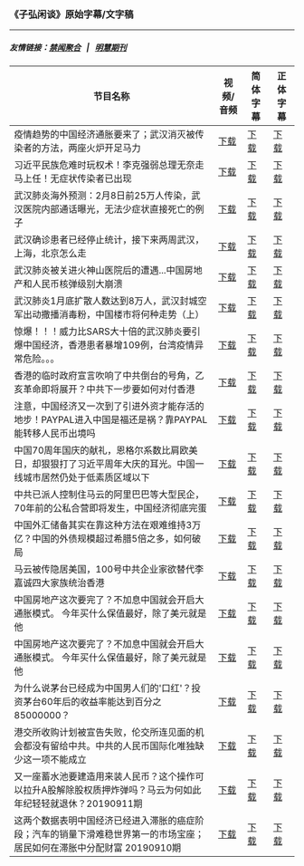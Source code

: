 ### 《子弘闲谈》原始字幕/文字稿
---
##### 友情链接：[禁闻聚合](https://github.com/gfw-breaker/banned-news) &nbsp;&nbsp;|&nbsp;&nbsp; [明慧期刊](https://github.com/gfw-breaker/mh-qikan) 
| 节目名称 | 视频/音频 | 简体字幕 | 正体字幕 |
|---|---|---|---|
| 疫情趋势的中国经济通胀要来了；武汉消灭被传染者的方法，两座火炉开足马力 | [下载](https://y2mate.com/zh-cn/search/uAJWicIeEPE) | [下载](../channels/zihong/_uAJWicIeEPE.srt?raw=true) | [下载](../channels/zihong/_uAJWicIeEPE.tw.srt?raw=true) | 
| 习近平民族危难时玩权术！李克强弱总理无奈走马上任！无症状传染者已出现 | [下载](https://y2mate.com/zh-cn/search/d4VaQNLkmPk) | [下载](../channels/zihong/_d4VaQNLkmPk.srt?raw=true) | [下载](../channels/zihong/_d4VaQNLkmPk.tw.srt?raw=true) | 
| 武汉肺炎海外预测：2月8日前25万人传染，武汉医院内部通话曝光，无法少症状直接死亡的例子 | [下载](https://y2mate.com/zh-cn/search/X3cmuSoOdzw) | [下载](../channels/zihong/_X3cmuSoOdzw.srt?raw=true) | [下载](../channels/zihong/_X3cmuSoOdzw.tw.srt?raw=true) | 
| 武汉确诊患者已经停止统计，接下来两周武汉，上海，北京怎么走 | [下载](https://y2mate.com/zh-cn/search/TARLZNNbdWY) | [下载](../channels/zihong/_TARLZNNbdWY.srt?raw=true) | [下载](../channels/zihong/_TARLZNNbdWY.tw.srt?raw=true) | 
| 武汉肺炎被关进火神山医院后的遭遇...中国房地产和人民币核弹级别大崩溃 | [下载](https://y2mate.com/zh-cn/search/ZeVWi0pE38M) | [下载](../channels/zihong/_ZeVWi0pE38M.srt?raw=true) | [下载](../channels/zihong/_ZeVWi0pE38M.tw.srt?raw=true) | 
| 武汉肺炎1月底扩散人数达到8万人，武汉封城空军出动撒播消毒粉，中国楼市将何种走势（上） | [下载](https://y2mate.com/zh-cn/search/jv6k3NZd1hM) | [下载](../channels/zihong/_jv6k3NZd1hM.srt?raw=true) | [下载](../channels/zihong/_jv6k3NZd1hM.tw.srt?raw=true) | 
| 惊爆！！！威力比SARS大十倍的武汉肺炎要引爆中国经济，香港患者暴增109例，台湾疫情异常危险。。。 | [下载](https://y2mate.com/zh-cn/search/bRMBnTUnkb8) | [下载](../channels/zihong/_bRMBnTUnkb8.srt?raw=true) | [下载](../channels/zihong/_bRMBnTUnkb8.tw.srt?raw=true) | 
| 香港的临时政府宣言吹响了中共倒台的号角，乙亥革命即将展开？中共下一步要如何对付香港 | [下载](https://y2mate.com/zh-cn/search/1oJXB6AHwKw) | [下载](../channels/zihong/_1oJXB6AHwKw.srt?raw=true) | [下载](../channels/zihong/_1oJXB6AHwKw.tw.srt?raw=true) | 
| 注意，中国经济又一次到了引进外资才能存活的地步！PAYPAL进入中国是福还是祸？靠PAYPAL能转移人民币出境吗 | [下载](https://y2mate.com/zh-cn/search/jkFSFHvHqhY) | [下载](../channels/zihong/_jkFSFHvHqhY.srt?raw=true) | [下载](../channels/zihong/_jkFSFHvHqhY.tw.srt?raw=true) | 
| 中国70周年国庆的献礼，恩格尔系数比肩欧美日，却狠狠打了习近平周年大庆的耳光。中国一线城市居然仍处于低素质区域以下 | [下载](https://y2mate.com/zh-cn/search/2eAW7Y1OnEI) | [下载](../channels/zihong/_2eAW7Y1OnEI.srt?raw=true) | [下载](../channels/zihong/_2eAW7Y1OnEI.tw.srt?raw=true) | 
| 中共已派人控制住马云的阿里巴巴等大型民企，70年前的公私合营即将发生，中国经济彻底完蛋 | [下载](https://y2mate.com/zh-cn/search/_kULfXm6_Co) | [下载](../channels/zihong/__kULfXm6_Co.srt?raw=true) | [下载](../channels/zihong/__kULfXm6_Co.tw.srt?raw=true) | 
| 中国外汇储备其实在靠这种方法在艰难维持3万亿？中国的外债规模超过希腊5倍之多，如何破局 | [下载](https://y2mate.com/zh-cn/search/Y7220s4q2xE) | [下载](../channels/zihong/_Y7220s4q2xE.srt?raw=true) | [下载](../channels/zihong/_Y7220s4q2xE.tw.srt?raw=true) | 
| 马云被传隐居美国，100号中共企业家欲替代李嘉诚四大家族统治香港 | [下载](https://y2mate.com/zh-cn/search/KQj5F1D8mmI) | [下载](../channels/zihong/_KQj5F1D8mmI.srt?raw=true) | [下载](../channels/zihong/_KQj5F1D8mmI.tw.srt?raw=true) | 
| 中国房地产这次要完了？不加息中国就会开启大通胀模式。 今年买什么保值最好，除了美元就是他 | [下载](https://y2mate.com/zh-cn/search/bEFvcHZMoig) | [下载](../channels/zihong/_bEFvcHZMoig.srt?raw=true) | [下载](../channels/zihong/_bEFvcHZMoig.tw.srt?raw=true) | 
| 中国房地产这次要完了？不加息中国就会开启大通胀模式。 今年买什么保值最好，除了美元就是他 | [下载](https://y2mate.com/zh-cn/search/IkGf816jQBc) | [下载](../channels/zihong/_IkGf816jQBc.srt?raw=true) | [下载](../channels/zihong/_IkGf816jQBc.tw.srt?raw=true) | 
| 为什么说茅台已经成为中国男人们的'口红'？投资茅台60年后的收益率能达到百分之85000000？ | [下载](https://y2mate.com/zh-cn/search/sBtyOxoX3RM) | [下载](../channels/zihong/_sBtyOxoX3RM.srt?raw=true) | [下载](../channels/zihong/_sBtyOxoX3RM.tw.srt?raw=true) | 
| 港交所收购计划被宣告失败，伦交所连见面的机会都没有留给中共。中共的人民币国际化唯独缺少这一项不能成立 | [下载](https://y2mate.com/zh-cn/search/vDexb3Jw1P0) | [下载](../channels/zihong/_vDexb3Jw1P0.srt?raw=true) | [下载](../channels/zihong/_vDexb3Jw1P0.tw.srt?raw=true) | 
| 又一座蓄水池要建造用来装人民币？这个操作可以拉升A股解除股权质押炸弹吗？马云为何如此年纪轻轻就退休？20190911期 | [下载](https://y2mate.com/zh-cn/search/_dVSD9RHoSs) | [下载](../channels/zihong/__dVSD9RHoSs.srt?raw=true) | [下载](../channels/zihong/__dVSD9RHoSs.tw.srt?raw=true) | 
| 这两个数据表明中国经济已经进入滞胀的癌症阶段；汽车的销量下滑难稳世界第一的市场宝座；居民如何在滞胀中分配财富 20190910期 | [下载](https://y2mate.com/zh-cn/search/I72h7D2b_D4) | [下载](../channels/zihong/_I72h7D2b_D4.srt?raw=true) | [下载](../channels/zihong/_I72h7D2b_D4.tw.srt?raw=true) | 
